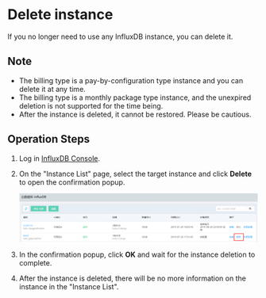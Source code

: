 # Delete instance

If you no longer need to use any InfluxDB instance, you can delete it.

## Note

- The billing type is a pay-by-configuration type instance and you can delete it at any time.
- The billing type is a monthly package type instance, and the unexpired deletion is not supported for the time being.
- After the instance is deleted, it cannot be restored. Please be cautious.

## Operation Steps

1. Log in [InfluxDB Console](http://tsds-console.jdcloud.com/list).

2. On the "Instance List" page, select the target instance and click **Delete** to open the confirmation popup.

   ![1564385985395](../../../../../image/JCS-for-InfluxDB/1564385985395.png)

3. In the confirmation popup, click **OK** and wait for the instance deletion to complete.

4. After the instance is deleted, there will be no more information on the instance in the "Instance List".
